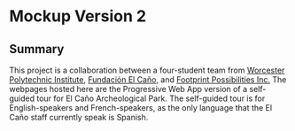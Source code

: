 # Mockup Version 2

## Summary
This project is a collaboration between a four-student team from [Worcester Polytechnic Institute](https://www.wpi.edu/), [Fundación El Caño](https://www.fundacionelcano.org/), and [Footprint Possibilities Inc.](https://https://footprintpossibilities.org/) The webpages hosted here are the Progressive Web App version of a self-guided tour for El Caño Archeological Park. The self-guided tour is for English-speakers and French-speakers, as the only language that the El Caño staff currently speak is Spanish. 
